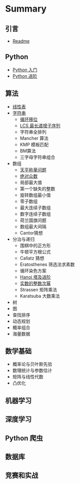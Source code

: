 # Summary

## 引言

* [Readme](README.md)

## Python

* [Python 入门](yin-yan/jie-shao.md)
* [Python 进阶](python-jin-jie.md)

## 算法

* [线性表](zi-fu-chuan/biao-he-zhan.md)
* [字符串](zi-fu-chuan/zi-fu-chuan.md)
  * [循环移位](zi-fu-chuan/xun-huan-yi-wei.md)
  * [LCS 最长递增子序列](zi-fu-chuan/lcs-zui-chang-di-zeng-zi-xu-lie.md)
  * 字符串全排列
  * Mancher 算法
  * KMP 模板匹配
  * BM算法
  * 三字母字符串组合
* 数组
  * [天平称量问题](shu-zu/tian-ping-cheng-liang-wen-ti.md)
  * [绝对众数](shu-zu/jue-dui-zhong-shu.md)
  * 局部最大值
  * 第一个缺失的整数
  * 旋转数组最小值
  * 零子数组
  * 最大连续子数组
  * 数字连续子数组
  * 荷兰国旗问题
  * 数组最大间隔
  * Cantor猜想
* 分治与递归
  * 围棋中的正方形
  * 牛顿平方根公式
  * Callatz 猜想
  * Eratosthenes 筛选法求素数
  * 循环染色方案
  * [Hanoi 塔及进阶](fen-zhi-yu-di-gui/hanoi-ta-ji-jin-jie.md)
  * [实数的整数次幂](fen-zhi-yu-di-gui/shi-shu-de-zheng-shu-ci-mi.md)
  * Strassen 矩阵乘法
  * Karatsuba 大数乘法
* 树
* 图
* 查找排序
* 动态规划
* 概率组合
* 海量数据

## 数学基础

* 概率论与贝叶斯先验
* 数理统计与参数估计
* 矩阵与线性代数
* 凸优化

## 机器学习

## 深度学习

## Python 爬虫

## 数据库

## 竞赛和实战

